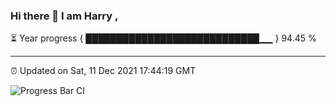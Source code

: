 ### Hi there 👋 I am Harry , 

⏳ Year progress { ████████████████████████████▁▁ } 94.45 %

---

⏰ Updated on Sat, 11 Dec 2021 17:44:19 GMT

![Progress Bar CI](https://github.com/duykhang68/duykhang68/workflows/Progress%20Bar%20CI/badge.svg)
